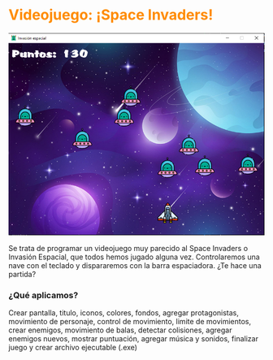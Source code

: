 # <font color='darkorange'>Videojuego: ¡Space Invaders!</font>

<div align="center"><img src="https://github.com/miguelicosan/proyectos-python/blob/main/10_Videojuego_Space_Invaders/screenshot.PNG"></div>

Se trata de programar un videojuego muy parecido al Space Invaders o Invasión Espacial, que todos hemos jugado alguna vez. Controlaremos una nave con el teclado y dispararemos con la barra espaciadora. ¿Te hace una partida?

### ¿Qué aplicamos?
Crear pantalla, titulo, iconos, colores, fondos, agregar protagonistas, movimiento de personaje, control de movimiento, limite de movimientos, crear enemigos, movimiento de balas, detectar colisiones, agregar enemigos nuevos, mostrar puntuación, agregar música y sonidos, finalizar juego y crear archivo ejecutable (.exe)